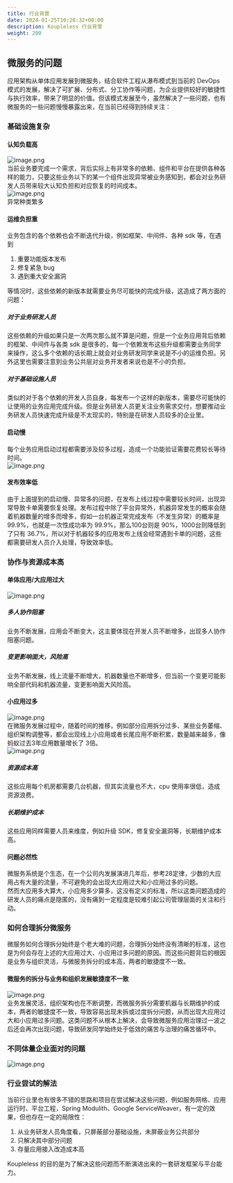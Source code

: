```yaml
---
title: 行业背景
date: 2024-01-25T10:28:32+08:00
description: Koupleless 行业背景
weight: 200
---
```


## 微服务的问题
应用架构从单体应用发展到微服务，结合软件工程从瀑布模式到当前的 DevOps 模式的发展，解决了可扩展、分布式、分工协作等问题，为企业提供较好的敏捷性与执行效率，带来了明显的价值。但该模式发展至今，虽然解决了一些问题，也有微服务的一些问题慢慢暴露出来，在当前已经得到持续关注：

### 基础设施复杂

#### 认知负载高
![image.png](https://intranetproxy.alipay.com/skylark/lark/0/2023/png/149473/1695086284703-13a90661-9735-4daa-a7ec-dfc3a28ca2bd.png#clientId=ue95e757a-3cd6-4&from=paste&height=260&id=ubf4cf860&originHeight=942&originWidth=1738&originalType=binary&ratio=2&rotation=0&showTitle=false&size=404365&status=done&style=none&taskId=udcdc41a4-9949-4f53-98ca-e722e63bfc8&title=&width=479)<br />当前业务要完成一个需求，背后实际上有非常多的依赖、组件和平台在提供各种各样的能力，只要这些业务以下的某一个组件出现异常被业务感知到，都会对业务研发人员带来较大认知负担和对应恢复的时间成本。<br />![image.png](https://intranetproxy.alipay.com/skylark/lark/0/2023/png/149473/1695086591548-8ac5f4b6-b5e2-4ba4-aa1e-35ff6816634a.png#clientId=ue95e757a-3cd6-4&from=paste&height=200&id=ub7a3e5b4&originHeight=596&originWidth=582&originalType=binary&ratio=2&rotation=0&showTitle=false&size=415294&status=done&style=none&taskId=u6e187ff5-dade-4172-83e4-38a90d4ad38&title=&width=195)<br />异常种类繁多

#### 运维负担重
业务包含的各个依赖也会不断迭代升级，例如框架、中间件、各种 sdk 等，在遇到

1. 重要功能版本发布
2. 修复紧急 bug
3. 遇到重大安全漏洞

等情况时，这些依赖的新版本就需要业务尽可能快的完成升级，这造成了两方面的问题：

##### 对于业务研发人员
这些依赖的升级如果只是一次两次那么就不算是问题，但是一个业务应用背后依赖的框架、中间件与各类 sdk 是很多的，每一个依赖发布这些升级都需要业务同学来操作，这么多个依赖的话长期上就会对业务研发同学来说是不小的运维负担。另外这里也需要注意到业务公共层对业务开发者来说也是不小的负担。

##### 对于基础设施人员
类似的对于各个依赖的开发人员自身，每发布一个这样的新版本，需要尽可能快的让使用的业务应用完成升级。但是业务研发人员更关注业务需求交付，想要推动业务研发人员快速完成升级是不太现实的，特别是在研发人员较多的企业里。

#### 启动慢
每个业务应用启动过程都需要涉及较多过程，造成一个功能验证需要花费较长等待时间。<br />![image.png](https://intranetproxy.alipay.com/skylark/lark/0/2023/png/149473/1695088271232-52d649a0-0e21-46b3-aaf4-43d0d908d279.png#clientId=ue95e757a-3cd6-4&from=paste&height=83&id=uf009ae3a&originHeight=180&originWidth=1234&originalType=binary&ratio=2&rotation=0&showTitle=false&size=52685&status=done&style=none&taskId=u56e65597-48ba-47f8-b8b6-c69a8ceebf3&title=&width=570)

#### 发布效率低
由于上面提到的启动慢、异常多的问题，在发布上线过程中需要较长时间，出现异常导致卡单需要恢复处理。发布过程中除了平台异常外，机器异常发生的概率会随着机器数量的增多而增多，假如一台机器正常完成发布（不发生异常）的概率是 99.9%，也就是一次性成功率为 99.9%，那么100台则是 90%，1000台则降低到了只有 36.7%，所以对于机器较多的应用发布上线会经常遇到卡单的问题，这些都需要研发人员介入处理，导致效率低。

### 协作与资源成本高

#### 单体应用/大应用过大

![image.png](https://intranetproxy.alipay.com/skylark/lark/0/2023/png/149473/1695109775918-de436da0-8187-45a8-a30a-62177a55181e.png#clientId=u02591eed-2e18-4&from=paste&height=106&id=u28baf164&originHeight=304&originWidth=1412&originalType=binary&ratio=2&rotation=0&showTitle=false&size=97660&status=done&style=none&taskId=u468dfc48-8b76-484e-abb6-36aed56dfd8&title=&width=494)

##### 多人协作阻塞
业务不断发展，应用会不断变大，这主要体现在开发人员不断增多，出现多人协作阻塞问题。

##### 变更影响面大，风险高
业务不断发展，线上流量不断增大，机器数量也不断增多，但当前一个变更可能影响全部代码和机器流量，变更影响面大风险高。

#### 小应用过多
![image.png](https://intranetproxy.alipay.com/skylark/lark/0/2023/png/149473/1695111071288-b27e64a3-ff6f-4457-9353-5a4b337faccf.png#clientId=u02591eed-2e18-4&from=paste&height=110&id=ua230cdfe&originHeight=302&originWidth=1404&originalType=binary&ratio=2&rotation=0&showTitle=false&size=76471&status=done&style=none&taskId=ua211c1f6-fe53-43fa-8be8-7da9a92e8cb&title=&width=512)<br />在微服务发展过程中，随着时间的推移，例如部分应用拆分过多、某些业务萎缩、组织架构调整等，都会出现线上小应用或者长尾应用不断积累，数量越来越多，像蚂蚁过去3年应用数量增长了 3倍。<br />![image.png](https://intranetproxy.alipay.com/skylark/lark/0/2023/png/149473/1695111122234-8a85eee7-bdf5-40c6-85e2-5955413f9c7d.png#clientId=u02591eed-2e18-4&from=paste&height=177&id=uf7c75dd0&originHeight=1182&originWidth=1538&originalType=binary&ratio=2&rotation=0&showTitle=false&size=140920&status=done&style=none&taskId=uaadf29d5-7052-4316-9073-5ce5a4f92d4&title=&width=230)


##### 资源成本高
这些应用每个机房都需要几台机器，但其实流量也不大，cpu 使用率很低，造成资源浪费。

##### 长期维护成本
这些应用同样需要人员来维度，例如升级 SDK，修复安全漏洞等，长期维护成本高。

#### 问题必然性
微服务系统是个生态，在一个公司内发展演进几年后，参考28定律，少数的大应用占有大量的流量，不可避免的会出现大应用过大和小应用过多的问题。<br />然而大应用多大算大，小应用多少算多，这没有定义的标准，所以这类问题造成的研发人员的痛点是隐匿的，没有痛到一定程度是较难引起公司管理层面的关注和行动。


### 如何合理拆分微服务
微服务如何合理拆分始终是个老大难的问题，合理拆分始终没有清晰的标准，这也是为何会存在上述的大应用过大、小应用过多问题的原因。而这些问题背后的根因是业务与组织灵活，与微服务拆分的成本高，两者的敏捷度不一致。

#### 微服务的拆分与业务和组织发展敏捷度不一致
![image.png](https://intranetproxy.alipay.com/skylark/lark/0/2023/png/149473/1695113016136-8d591312-1300-496e-9df8-a5ed1a49abe4.png#clientId=u02591eed-2e18-4&from=paste&height=201&id=u7ce79cce&originHeight=554&originWidth=1222&originalType=binary&ratio=2&rotation=0&showTitle=false&size=182342&status=done&style=none&taskId=uf3c867d4-2d82-4922-a6d9-6572ca3a1f7&title=&width=443)<br />业务发展灵活，组织架构也在不断调整，而微服务拆分需要机器与长期维护的成本，两者的敏捷度不一致，导致容易出现未拆或过度拆分问题，从而出现大应用过大和小应用过多问题。这类问题不从根本上解决，会导致微服务应用治理过一波之后还会再次出现问题，导致研发同学始终处于低效的痛苦与治理的痛苦循环中。


### 不同体量企业面对的问题
![image.png](https://intranetproxy.alipay.com/skylark/lark/0/2023/png/149473/1695131026232-1e25044b-d0d4-4a58-9d03-ef665365fbc6.png#clientId=ucec7e736-7c4f-4&from=paste&height=511&id=uc85ea670&originHeight=1022&originWidth=3766&originalType=binary&ratio=2&rotation=0&showTitle=false&size=244352&status=done&style=none&taskId=u18416169-fc43-47a4-8486-9e5e328552c&title=&width=1883)

### 行业尝试的解法
当前行业里也有很多不错的思路和项目在尝试解决这些问题，例如服务网格、应用运行时、平台工程，Spring Modulith、Google ServiceWeaver，有一定的效果，但也存在一定的局限性：

1. 从业务研发人员角度看，只屏蔽部分基础设施，未屏蔽业务公共部分
2. 只解决其中部分问题
3. 存量应用接入改造成本高

Koupleless 的目的是为了解决这些问题而不断演进出来的一套研发框架与平台能力。

<br/>
<br/>
